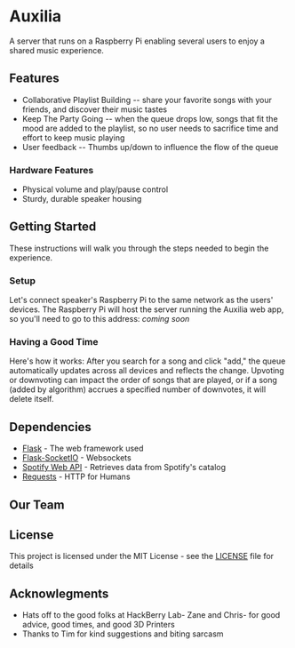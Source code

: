 # Auxilia
A server that runs on a Raspberry Pi enabling several users to enjoy a shared music experience.

## Features
* Collaborative Playlist Building -- share your favorite songs with your friends, and discover their music tastes
* Keep The Party Going -- when the queue drops low, songs that fit the mood are added to the playlist, so no user needs to sacrifice time and effort to keep music playing
* User feedback -- Thumbs up/down to influence the flow of the queue

### Hardware Features
* Physical volume and play/pause control
* Sturdy, durable speaker housing

## Getting Started
These instructions will walk you through the steps needed to begin the experience.

### Setup
Let's connect speaker's Raspberry Pi to the same network as the users' devices. 
The Raspberry Pi will host the server running the Auxilia web app, so you'll need to go to this address:
*coming soon*

### Having a Good Time
Here's how it works:
After you search for a song and click "add," the queue automatically updates across all devices and reflects the change.
Upvoting or downvoting can impact the order of songs that are played, or if a song (added by algorithm) accrues a specified number of downvotes, it will delete itself.

## Dependencies
* [Flask](http://flask.pocoo.org/) - The web framework used
* [Flask-SocketIO](https://flask-socketio.readthedocs.io/en/latest/) - Websockets
* [Spotify Web API](https://developer.spotify.com/web-api/) - Retrieves data from Spotify's catalog
* [Requests](http://docs.python-requests.org/en/latest/index.html) - HTTP for Humans

## Our Team

## License

This project is licensed under the MIT License - see the [LICENSE](LICENSE) file for details

## Acknowlegments
* Hats off to the good folks at HackBerry Lab- Zane and Chris- for good advice, good times, and good 3D Printers
* Thanks to Tim for kind suggestions and biting sarcasm
